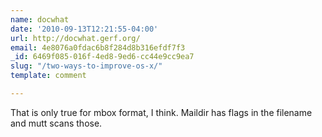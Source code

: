 ```yaml
---
name: docwhat
date: '2010-09-13T12:21:55-04:00'
url: http://docwhat.gerf.org/
email: 4e8076a0fdac6b8f284d8b316efdf7f3
_id: 6469f085-016f-4ed8-9ed6-cc44e9cc9ea7
slug: "/two-ways-to-improve-os-x/"
template: comment

---
```


That is only true for mbox format, I think.  Maildir has flags in the filename and mutt scans those.
